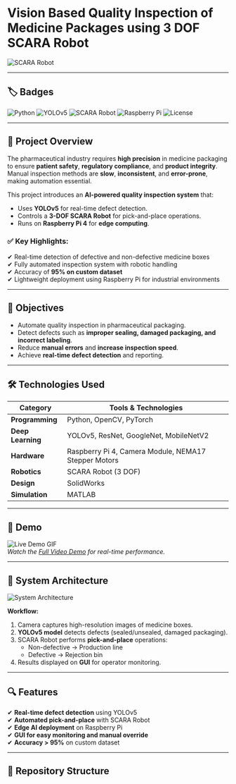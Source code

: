# Vision Based Quality Inspection of Medicine Packages using 3 DOF SCARA Robot

![SCARA Robot](images/scara_model.png)

---

## 🏷️ Badges
![Python](https://img.shields.io/badge/Python-3.9-blue)
![YOLOv5](https://img.shields.io/badge/YOLOv5-Object%20Detection-green)
![SCARA Robot](https://img.shields.io/badge/SCARA-Robot-orange)
![Raspberry Pi](https://img.shields.io/badge/Raspberry%20Pi-Edge%20AI-red)
![License](https://img.shields.io/badge/License-MIT-brightgreen)

---

## 📌 Project Overview
The pharmaceutical industry requires **high precision** in medicine packaging to ensure **patient safety**, **regulatory compliance**, and **product integrity**. Manual inspection methods are **slow**, **inconsistent**, and **error-prone**, making automation essential.

This project introduces an **AI-powered quality inspection system** that:
- Uses **YOLOv5** for real-time defect detection.
- Controls a **3-DOF SCARA Robot** for pick-and-place operations.
- Runs on **Raspberry Pi 4** for **edge computing**.

### ✅ Key Highlights:
✔ Real-time detection of defective and non-defective medicine boxes  
✔ Fully automated inspection system with robotic handling  
✔ Accuracy of **95% on custom dataset**  
✔ Lightweight deployment using Raspberry Pi for industrial environments  

---

## 🎯 Objectives
- Automate quality inspection in pharmaceutical packaging.
- Detect defects such as **improper sealing, damaged packaging, and incorrect labeling**.
- Reduce **manual errors** and **increase inspection speed**.
- Achieve **real-time defect detection** and reporting.

---

## 🛠 Technologies Used
| **Category**         | **Tools & Technologies**                          |
|----------------------|---------------------------------------------------|
| **Programming**     | Python, OpenCV, PyTorch                           |
| **Deep Learning**   | YOLOv5, ResNet, GoogleNet, MobileNetV2           |
| **Hardware**        | Raspberry Pi 4, Camera Module, NEMA17 Stepper Motors |
| **Robotics**        | SCARA Robot (3 DOF)                              |
| **Design**          | SolidWorks                                       |
| **Simulation**      | MATLAB                                           |

---

## 🎥 Demo
![Live Demo GIF](images/demo.gif)  
*Watch the [Full Video Demo](https://youtube.com/your-demo-link) for real-time performance.*

---

## 📐 System Architecture
![System Architecture](images/architecture.png)

**Workflow:**
1. Camera captures high-resolution images of medicine boxes.
2. **YOLOv5 model** detects defects (sealed/unsealed, damaged packaging).
3. SCARA Robot performs **pick-and-place** operations:
   - Non-defective → Production line
   - Defective → Rejection bin
4. Results displayed on **GUI** for operator monitoring.

---

## 🔍 Features
✔ **Real-time defect detection** using YOLOv5  
✔ **Automated pick-and-place** with SCARA Robot  
✔ **Edge AI deployment** on Raspberry Pi  
✔ **GUI for easy monitoring and manual override**  
✔ **Accuracy > 95%** on custom dataset  

---

## 📂 Repository Structure
